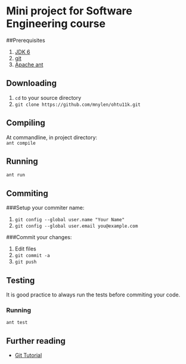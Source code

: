 # Mini project for Software Engineering course

##Prerequisites
1.  [JDK 6](http://www.oracle.com/technetwork/java/javase/downloads/index.html)
2.  [git](http://git-scm.com/download)
3.  [Apache ant](http://ant.apache.org/bindownload.cgi)

## Downloading
1.  `cd` to your source directory
2.  `git clone https://github.com/mnylen/ohtu11k.git`

## Compiling
At commandline, in project directory:<br />
`ant compile`

## Running
`ant run`

## Commiting
###Setup your commiter name:

1.  `git config --global user.name "Your Name"`
2.  `git config --global user.email you@example.com`
 
###Commit your changes:
1.  Edit files
2.  `git commit -a`
3.  `git push`

## Testing
It is good practice to always run the tests before commiting your code.

### Running
`ant test`

## Further reading
* [Git Tutorial](http://www.kernel.org/pub/software/scm/git/docs/gittutorial.html)

